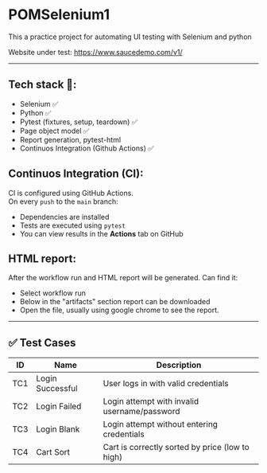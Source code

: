 # POMSelenium1
This a practice project for automating UI testing with Selenium and python

Website under test: https://www.saucedemo.com/v1/

---

## Tech stack 🔧:
  - Selenium ✅
  - Python ✅
  - Pytest (fixtures, setup, teardown) ✅
  - Page object model ✅
  - Report generation, pytest-html
  - Continuos Integration (Github Actions) ✅

## Continuos Integration (CI):
CI is configured using GitHub Actions.  
On every `push` to the `main` branch:

- Dependencies are installed
- Tests are executed using `pytest`
- You can view results in the **Actions** tab on GitHub

## HTML report:
After the workflow run and HTML report will be generated. Can find it:
- Select workflow run
- Below in the "artifacts" section report can be downloaded
- Open the file, usually using google chrome to see the report.


---

## ✅ Test Cases

| ID   | Name             | Description                                   |
|------|------------------|-----------------------------------------------|
| TC1  | Login Successful | User logs in with valid credentials           |
| TC2  | Login Failed     | Login attempt with invalid username/password  |
| TC3  | Login Blank      | Login attempt without entering credentials    |
| TC4  | Cart Sort        | Cart is correctly sorted by price (low to high) |
